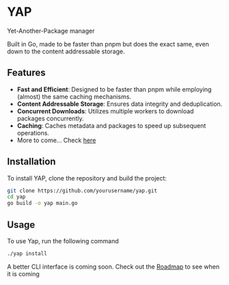 # YAP

Yet-Another-Package manager

Built in Go, made to be faster than pnpm but does the exact same, even down to the content addressable storage.

## Features

-   **Fast and Efficient**: Designed to be faster than pnpm while employing (almost) the same caching mechanisms.
-   **Content Addressable Storage**: Ensures data integrity and deduplication.
-   **Concurrent Downloads**: Utilizes multiple workers to download packages concurrently.
-   **Caching**: Caches metadata and packages to speed up subsequent operations.
-   More to come... Check [here](/ROADMAP.md)

## Installation

To install YAP, clone the repository and build the project:

```sh
git clone https://github.com/yourusername/yap.git
cd yap
go build -o yap main.go
```

## Usage

To use Yap, run the following command

```sh
./yap install
```

A better CLI interface is coming soon. Check out the [Roadmap](/ROADMAP.md) to see when it is coming
